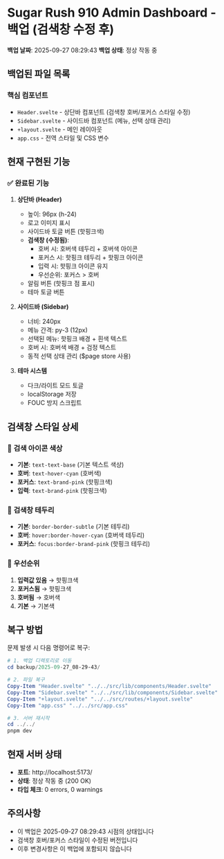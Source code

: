 # Sugar Rush 910 Admin Dashboard - 백업 (검색창 수정 후)

**백업 날짜**: 2025-09-27 08:29:43
**백업 상태**: 정상 작동 중

## 백업된 파일 목록

### 핵심 컴포넌트
- `Header.svelte` - 상단바 컴포넌트 (검색창 호버/포커스 스타일 수정)
- `Sidebar.svelte` - 사이드바 컴포넌트 (메뉴, 선택 상태 관리)
- `+layout.svelte` - 메인 레이아웃
- `app.css` - 전역 스타일 및 CSS 변수

## 현재 구현된 기능

### ✅ 완료된 기능
1. **상단바 (Header)**
   - 높이: 96px (h-24)
   - 로고 이미지 표시
   - 사이드바 토글 버튼 (핫핑크색)
   - **검색창 (수정됨)**:
     - 호버 시: 호버색 테두리 + 호버색 아이콘
     - 포커스 시: 핫핑크 테두리 + 핫핑크 아이콘
     - 입력 시: 핫핑크 아이콘 유지
     - 우선순위: 포커스 > 호버
   - 알림 버튼 (핫핑크 점 표시)
   - 테마 토글 버튼

2. **사이드바 (Sidebar)**
   - 너비: 240px
   - 메뉴 간격: py-3 (12px)
   - 선택된 메뉴: 핫핑크 배경 + 흰색 텍스트
   - 호버 시: 호버색 배경 + 검정 텍스트
   - 동적 선택 상태 관리 ($page store 사용)

3. **테마 시스템**
   - 다크/라이트 모드 토글
   - localStorage 저장
   - FOUC 방지 스크립트

## 검색창 스타일 상세

### 🎨 **검색 아이콘 색상**
- **기본**: `text-text-base` (기본 텍스트 색상)
- **호버**: `text-hover-cyan` (호버색)
- **포커스**: `text-brand-pink` (핫핑크색)
- **입력**: `text-brand-pink` (핫핑크색)

### 🔧 **검색창 테두리**
- **기본**: `border-border-subtle` (기본 테두리)
- **호버**: `hover:border-hover-cyan` (호버색 테두리)
- **포커스**: `focus:border-brand-pink` (핫핑크 테두리)

### 🎯 **우선순위**
1. **입력값 있음** → 핫핑크색
2. **포커스됨** → 핫핑크색
3. **호버됨** → 호버색
4. **기본** → 기본색

## 복구 방법

문제 발생 시 다음 명령어로 복구:

```powershell
# 1. 백업 디렉토리로 이동
cd backup/2025-09-27_08-29-43/

# 2. 파일 복구
Copy-Item "Header.svelte" "../../src/lib/components/Header.svelte"
Copy-Item "Sidebar.svelte" "../../src/lib/components/Sidebar.svelte"
Copy-Item "+layout.svelte" "../../src/routes/+layout.svelte"
Copy-Item "app.css" "../../src/app.css"

# 3. 서버 재시작
cd ../../
pnpm dev
```

## 현재 서버 상태
- **포트**: http://localhost:5173/
- **상태**: 정상 작동 중 (200 OK)
- **타입 체크**: 0 errors, 0 warnings

## 주의사항
- 이 백업은 2025-09-27 08:29:43 시점의 상태입니다
- 검색창 호버/포커스 스타일이 수정된 버전입니다
- 이후 변경사항은 이 백업에 포함되지 않습니다










